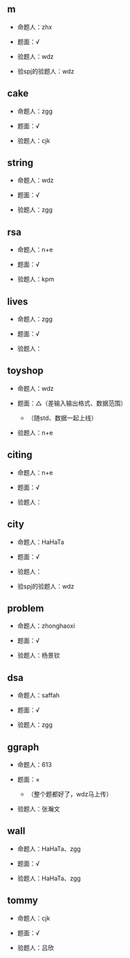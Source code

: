 ## m

* 命题人：zhx

* 题面：√

* 验题人：wdz

* 验spj的验题人：wdz

## cake

* 命题人：zgg

* 题面：√

* 验题人：cjk

## string

* 命题人：wdz

* 题面：√

* 验题人：zgg

## rsa

* 命题人：n+e

* 题面：√

* 验题人：kpm

## lives

* 命题人：zgg

* 题面：√

* 验题人：

## toyshop

* 命题人：wdz

* 题面：△（差输入输出格式、数据范围）

	* （随std、数据一起上线）

* 验题人：n+e

## citing

* 命题人：n+e

* 题面：√

* 验题人：

## city

* 命题人：HaHaTa

* 题面：√

* 验题人：

* 验spj的验题人：wdz

## problem

* 命题人：zhonghaoxi

* 题面：√

* 验题人：杨景钦

## dsa

* 命题人：saffah

* 题面：√

* 验题人：zgg

## ggraph

* 命题人：613

* 题面：×

	* （整个题都好了，wdz马上传）

* 验题人：张瀚文

## wall

* 命题人：HaHaTa、zgg

* 题面：√

* 验题人：HaHaTa、zgg

## tommy

* 命题人：cjk

* 题面：√

* 验题人：吕欣
